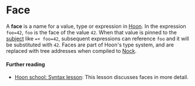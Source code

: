 # Face

A **face** is a name for a value, type or expression in [Hoon](hoon.md). In the expression `foo=42`, `foo` is the face of the value `42`. When that value is pinned to the [subject](subject.md) like `=+ foo=42`, subsequent expressions can reference `foo` and it will be substituted with `42`. Faces are part of Hoon's type system, and are replaced with tree addresses when compiled to [Nock](nock.md).

#### Further reading

- [Hoon school: Syntax lesson](../courses/hoon-school/B-syntax.md#preserving-values-with-faces): This lesson discusses faces in more detail.
